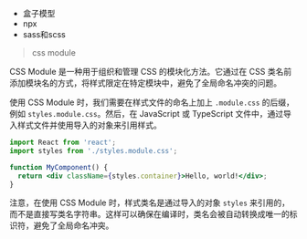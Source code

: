 + 盒子模型
+ npx
+ sass和scss


> css module

CSS Module 是一种用于组织和管理 CSS 的模块化方法。它通过在 CSS 类名前添加模块名的方式，将样式限定在特定模块中，避免了全局命名冲突的问题。

使用 CSS Module 时，我们需要在样式文件的命名上加上 `.module.css` 的后缀，例如 `styles.module.css`。然后，在 JavaScript 或 TypeScript 文件中，通过导入样式文件并使用导入的对象来引用样式。

```jsx
import React from 'react';
import styles from './styles.module.css';

function MyComponent() {
  return <div className={styles.container}>Hello, world!</div>;
}
```

注意，在使用 CSS Module 时，样式类名是通过导入的对象 `styles` 来引用的，而不是直接写类名字符串。这样可以确保在编译时，类名会被自动转换成唯一的标识符，避免了全局命名冲突。